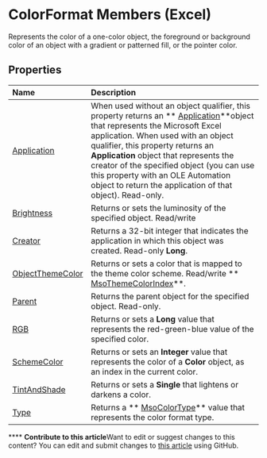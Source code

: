 
# ColorFormat Members (Excel)
Represents the color of a one-color object, the foreground or background color of an object with a gradient or patterned fill, or the pointer color.

## Properties



|**Name**|**Description**|
|:-----|:-----|
| [Application](e9b68987-dceb-8bd6-13af-be60076e3e73.md)|When used without an object qualifier, this property returns an  ** [Application](19b73597-5cf9-4f56-8227-b5211f657f6f.md)**object that represents the Microsoft Excel application. When used with an object qualifier, this property returns an  **Application** object that represents the creator of the specified object (you can use this property with an OLE Automation object to return the application of that object). Read-only.|
| [Brightness](36428885-90c0-327f-2ecc-5160ae6263cd.md)|Returns or sets the luminosity of the specified object. Read/write|
| [Creator](f7b1439e-cb87-bffb-94f8-2633f7897917.md)|Returns a 32-bit integer that indicates the application in which this object was created. Read-only  **Long**.|
| [ObjectThemeColor](0143043a-bb1d-bca9-372f-d0dbdfefb793.md)|Returns or sets a color that is mapped to the theme color scheme. Read/write  ** [MsoThemeColorIndex](2281eafa-c8f0-d620-d0eb-c301dfb6a426.md)**.|
| [Parent](6b06c2d0-5e4f-2d5a-4ffc-1e16a2ca601c.md)|Returns the parent object for the specified object. Read-only.|
| [RGB](5a190b70-3b23-ae13-6b7f-8b101d0de15d.md)|Returns or sets a  **Long** value that represents the red-green-blue value of the specified color.|
| [SchemeColor](bc5d5ead-a86a-02e8-c181-022909877bf9.md)|Returns or sets an  **Integer** value that represents the color of a **Color** object, as an index in the current color.|
| [TintAndShade](b548b2ad-da3d-0d02-249e-2ab37271a5c6.md)|Returns or sets a  **Single** that lightens or darkens a color.|
| [Type](732f1bda-f6ad-e1e0-6f8f-b5f6e4c70549.md)|Returns a  ** [MsoColorType](d7dfbd4b-d3ac-6e08-b703-aaa1f69516dc.md)** value that represents the color format type.|

****   **Contribute to this article**Want to edit or suggest changes to this content? You can edit and submit changes to  [this article](https://github.com/jhershey00/VBA_Excel_Test/OpenXMLCon/articles/2cc12fcd-da0a-56cd-e223-cd0d32496e61.md) using GitHub.

